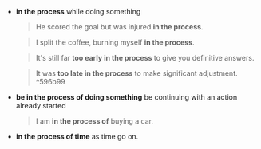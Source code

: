 - __in the process__
  while doing something
  > He scored the goal but was injured __in the process__.

  > I split the coffee, burning myself __in the process__.

  > It's still far __too early in the process__ to give you definitive answers.

  > It was __too late in the process__ to make significant adjustment. ^596b99

- __be in the process of doing something__
    be continuing with an action already started
    > I am __in the process of__ buying a car.

- __in the process of time__
  as time go on.